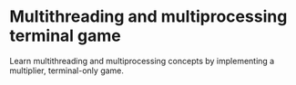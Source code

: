 # Multithreading and multiprocessing terminal game

Learn multithreading and multiprocessing concepts by implementing a multiplier, terminal-only game.
